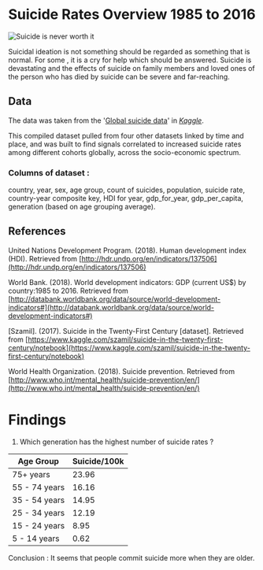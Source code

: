 # Suicide Rates Overview 1985 to 2016
![Suicide is never worth it](https://www.standardmedia.co.ke/evemedia/eveimages/monday/mrsxszchsjcdcjizop5b962a4a840de.jpg)

Suicidal ideation is not something should be regarded as something that is normal. For some , it is a cry for help which should be answered. Suicide is devastating and the effects of suicide on family members and loved ones of the person who has died by suicide can be severe and far-reaching.

## Data

The data was taken from the '[Global suicide data](https://www.kaggle.com/sathutr/global-suicide-data)' in _[Kaggle](https://www.kaggle.com/)_.

This compiled dataset pulled from four other datasets linked by time and place, and was built to find signals correlated to increased suicide rates among different cohorts globally, across the socio-economic spectrum.
### Columns of dataset :

country, year, sex, age group, count of suicides, population, suicide rate, country-year composite key, HDI for year, gdp_for_year, gdp_per_capita, generation (based on age grouping average).

## References
United Nations Development Program. (2018). Human development index (HDI). Retrieved from [http://hdr.undp.org/en/indicators/137506](http://hdr.undp.org/en/indicators/137506)

World Bank. (2018). World development indicators: GDP (current US$) by country:1985 to 2016. Retrieved from  [http://databank.worldbank.org/data/source/world-development-indicators#](http://databank.worldbank.org/data/source/world-development-indicators#)

[Szamil]. (2017). Suicide in the Twenty-First Century [dataset]. Retrieved from  [https://www.kaggle.com/szamil/suicide-in-the-twenty-first-century/notebook](https://www.kaggle.com/szamil/suicide-in-the-twenty-first-century/notebook)

World Health Organization. (2018). Suicide prevention. Retrieved from  [http://www.who.int/mental_health/suicide-prevention/en/](http://www.who.int/mental_health/suicide-prevention/en/)


# Findings

 1. Which generation has the highest number of suicide rates ?
	 
| Age  Group     | Suicide/100k  |
|----------------|---------------|
| 75+ years      |     23.96     |
| 55 - 74 years  |     16.16     |
| 35 - 54 years  |     14.95     |
| 25 - 34  years |     12.19     |
| 15 - 24 years  |      8.95     |
| 5 - 14 years   |      0.62     |

Conclusion : It seems that people commit suicide more when they are older.
